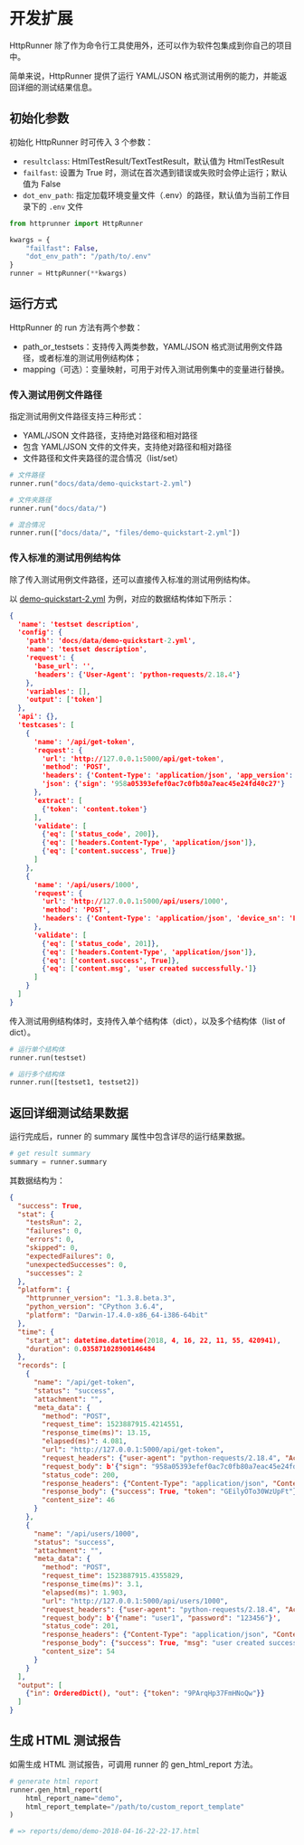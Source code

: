 # 开发扩展

HttpRunner 除了作为命令行工具使用外，还可以作为软件包集成到你自己的项目中。

简单来说，HttpRunner 提供了运行 YAML/JSON 格式测试用例的能力，并能返回详细的测试结果信息。

## 初始化参数

初始化 HttpRunner 时可传入 3 个参数：

- `resultclass`: HtmlTestResult/TextTestResult，默认值为 HtmlTestResult
- `failfast`: 设置为 True 时，测试在首次遇到错误或失败时会停止运行；默认值为 False
- `dot_env_path`: 指定加载环境变量文件（.env）的路径，默认值为当前工作目录下的 `.env` 文件

```python
from httprunner import HttpRunner

kwargs = {
    "failfast": False,
    "dot_env_path": "/path/to/.env"
}
runner = HttpRunner(**kwargs)
```

## 运行方式

HttpRunner 的 run 方法有两个参数：

- path_or_testsets：支持传入两类参数，YAML/JSON 格式测试用例文件路径，或者标准的测试用例结构体；
- mapping（可选）：变量映射，可用于对传入测试用例集中的变量进行替换。

### 传入测试用例文件路径

指定测试用例文件路径支持三种形式：

- YAML/JSON 文件路径，支持绝对路径和相对路径
- 包含 YAML/JSON 文件的文件夹，支持绝对路径和相对路径
- 文件路径和文件夹路径的混合情况（list/set）

```python
# 文件路径
runner.run("docs/data/demo-quickstart-2.yml")

# 文件夹路径
runner.run("docs/data/")

# 混合情况
runner.run(["docs/data/", "files/demo-quickstart-2.yml"])
```

### 传入标准的测试用例结构体

除了传入测试用例文件路径，还可以直接传入标准的测试用例结构体。

以 [demo-quickstart-2.yml](/data/demo-quickstart-2.yml) 为例，对应的数据结构体如下所示：

```json
{
  'name': 'testset description',
  'config': {
    'path': 'docs/data/demo-quickstart-2.yml',
    'name': 'testset description',
    'request': {
      'base_url': '',
      'headers': {'User-Agent': 'python-requests/2.18.4'}
    },
    'variables': [],
    'output': ['token']
  },
  'api': {},
  'testcases': [
    {
      'name': '/api/get-token',
      'request': {
        'url': 'http://127.0.0.1:5000/api/get-token',
        'method': 'POST',
        'headers': {'Content-Type': 'application/json', 'app_version': '2.8.6', 'device_sn': 'FwgRiO7CNA50DSU', 'os_platform': 'ios', 'user_agent': 'iOS/10.3'},
        'json': {'sign': '958a05393efef0ac7c0fb80a7eac45e24fd40c27'}
      },
      'extract': [
        {'token': 'content.token'}
      ],
      'validate': [
        {'eq': ['status_code', 200]},
        {'eq': ['headers.Content-Type', 'application/json']},
        {'eq': ['content.success', True]}
      ]
    },
    {
      'name': '/api/users/1000',
      'request': {
        'url': 'http://127.0.0.1:5000/api/users/1000',
        'method': 'POST',
        'headers': {'Content-Type': 'application/json', 'device_sn': 'FwgRiO7CNA50DSU','token': '$token'}, 'json': {'name': 'user1', 'password': '123456'}
      },
      'validate': [
        {'eq': ['status_code', 201]},
        {'eq': ['headers.Content-Type', 'application/json']},
        {'eq': ['content.success', True]},
        {'eq': ['content.msg', 'user created successfully.']}
      ]
    }
  ]
}
```

传入测试用例结构体时，支持传入单个结构体（dict），以及多个结构体（list of dict）。

```python
# 运行单个结构体
runner.run(testset)

# 运行多个结构体
runner.run([testset1, testset2])
```

## 返回详细测试结果数据

运行完成后，runner 的 summary 属性中包含详尽的运行结果数据。

```python
# get result summary
summary = runner.summary
```

其数据结构为：

```json
{
  "success": True,
  "stat": {
    "testsRun": 2,
    "failures": 0,
    "errors": 0,
    "skipped": 0,
    "expectedFailures": 0,
    "unexpectedSuccesses": 0,
    "successes": 2
  },
  "platform": {
    "httprunner_version": "1.3.8.beta.3",
    "python_version": "CPython 3.6.4",
    "platform": "Darwin-17.4.0-x86_64-i386-64bit"
  },
  "time": {
    "start_at": datetime.datetime(2018, 4, 16, 22, 11, 55, 420941),
    "duration": 0.035871028900146484
  },
  "records": [
    {
      "name": "/api/get-token",
      "status": "success",
      "attachment": "",
      "meta_data": {
        "method": "POST",
        "request_time": 1523887915.4214551,
        "response_time(ms)": 13.15,
        "elapsed(ms)": 4.081,
        "url": "http://127.0.0.1:5000/api/get-token",
        "request_headers": {"user-agent": "python-requests/2.18.4", "Accept-Encoding": "gzip, deflate", "Accept": "*/*", "Connection": "keep-alive", "content-type": "application/json", "app_version": "2.8.6", "device_sn": "FwgRiO7CNA50DSU", "os_platform": "ios", "user_agent": "iOS/10.3", "Content-Length": "52"},
        "request_body": b'{"sign": "958a05393efef0ac7c0fb80a7eac45e24fd40c27"}',
        "status_code": 200,
        "response_headers": {"Content-Type": "application/json", "Content-Length": "46", "Server": "Werkzeug/0.14.1 Python/3.6.4", "Date": "Mon, 16 Apr 2018 14:11:55 GMT"},
        "response_body": {"success": True, "token": "GEilyOTo30WzUpFt"},
        "content_size": 46
      }
    },
    {
      "name": "/api/users/1000",
      "status": "success",
      "attachment": "",
      "meta_data": {
        "method": "POST",
        "request_time": 1523887915.4355829,
        "response_time(ms)": 3.1,
        "elapsed(ms)": 1.903,
        "url": "http://127.0.0.1:5000/api/users/1000",
        "request_headers": {"user-agent": "python-requests/2.18.4", "Accept-Encoding": "gzip, deflate", "Accept": "*/*","Connection": "keep-alive", "content-type": "application/json", "device_sn": "FwgRiO7CNA50DSU", "token": "GEilyOTo30WzUpFt", "Content-Length": "39"},
        "request_body": b'{"name": "user1", "password": "123456"}',
        "status_code": 201,
        "response_headers": {"Content-Type": "application/json", "Content-Length": "54", "Server": "Werkzeug/0.14.1 Python/3.6.4", "Date": "Mon, 16 Apr 2018 14:11:55 GMT"},
        "response_body": {"success": True, "msg": "user created successfully."},
        "content_size": 54
      }
    }
  ],
  "output": [
    {"in": OrderedDict(), "out": {"token": "9PArqHp37FmHNoQw"}}
  ]
}
```

## 生成 HTML 测试报告

如需生成 HTML 测试报告，可调用 runner 的 gen_html_report 方法。

```python
# generate html report
runner.gen_html_report(
    html_report_name="demo",
    html_report_template="/path/to/custom_report_template"
)

# => reports/demo/demo-2018-04-16-22-22-17.html
```

